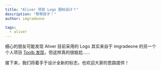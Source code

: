 ```yaml
---
title: "Aliver 项目 Logo 图标设计？"
description: "帮帮孩子！"
author: imgradeone

tags:
  - aliver
---
```


细心的朋友可能发现 Aliver 目前采用的 Logo 其实来自于 imgradeone 的另一个个人项目 [Toolb 发现](https://discover.imgradeone.com/)，但这样真的很尴尬……

接下来，我们将着手于设计全新的标志，也欢迎大家的思路提供！
